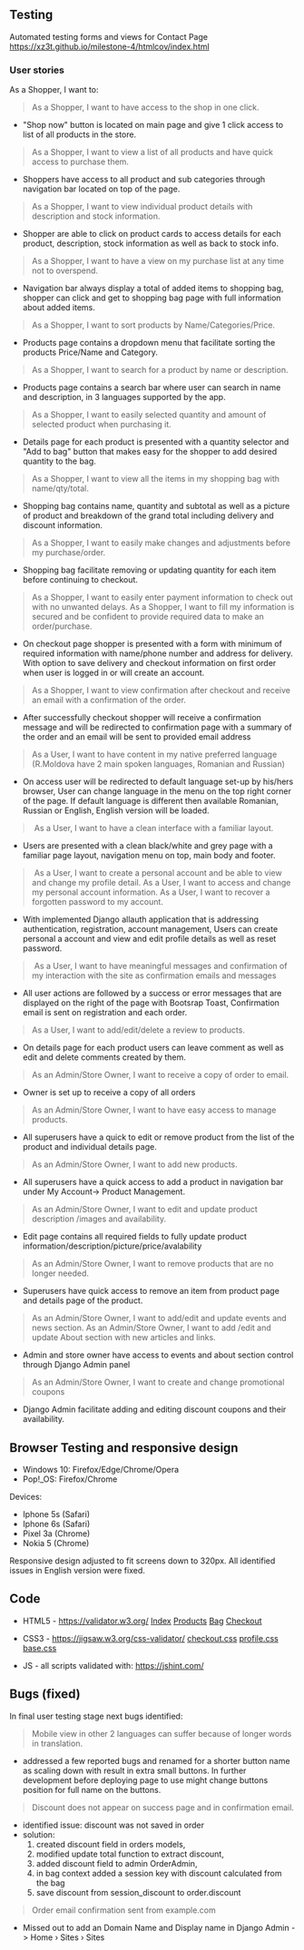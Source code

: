 ## Testing 

Automated testing forms and views for Contact Page https://xz3t.github.io/milestone-4/htmlcov/index.html

### User stories

As a Shopper, I want to:

> As a Shopper, I want to have access to the shop in one click.

* "Shop now" button is located on main page and give 1 click access to list of all products in the store.

> As a Shopper, I want to view a list of all products and have quick access to purchase them.

* Shoppers have access to all product and sub categories through navigation bar located on top of the page.

> As a Shopper, I want to view individual product details with description and stock information.

* Shopper are able to click on product cards to access details for each product, description, stock information
as well as back to stock info. 

> As a Shopper, I want to have a view on my purchase list at any time not to overspend.

* Navigation bar always display a total of added items to shopping bag,
shopper can click and get to shopping bag page with full information about added items.

> As a Shopper, I want to sort products by Name/Categories/Price.

* Products page contains a dropdown menu that facilitate sorting the products Price/Name and Category.

> As a Shopper, I want to search for a product by name or description.

* Products page contains a search bar where user can search in name and description,
in 3 languages supported by the app.

> As a Shopper, I want to easily selected quantity and amount of selected product when purchasing it.

* Details page for each product is presented with a quantity selector and "Add to bag" button 
that makes easy for the shopper to add desired quantity to the bag.

> As a Shopper, I want to view all the items in my shopping bag with name/qty/total.

* Shopping bag contains name, quantity and subtotal as well as a picture of product
and breakdown of the grand total including delivery and discount information.

> As a Shopper, I want to easily make changes and adjustments before my purchase/order.

* Shopping bag facilitate removing or updating quantity for each item before continuing to checkout.

> As a Shopper, I want to easily enter payment information to check out with no unwanted delays.
> As a Shopper, I want to fill my information is secured and be confident to provide required data to make an order/purchase.

* On checkout page shopper is presented with a form with minimum of required information with name/phone number and address for delivery.
With option to save delivery and checkout information on first order when user is logged in or will create an account. 

> As a Shopper,  I want to view confirmation after checkout and receive an email with a confirmation of the order.

* After successfully checkout shopper will receive a confirmation message and will be redirected to confirmation page
with a summary of the order and an email will be sent to provided email address

> As a User, I want to have content in my native preferred language 
(R.Moldova have 2 main spoken languages, Romanian and Russian)

* On access user will be redirected to default language set-up by his/hers browser, 
User can change language in the menu on the top right corner of the page.
If default language is different then available Romanian, Russian or English, English version will be loaded. 

> As a User, I want to have a clean interface with a familiar layout.

* Users are presented with a clean black/white and grey page with a familiar page layout, navigation menu on top, main body and footer.

> As a User, I want to create a personal account and be able to view and change my profile detail.
> As a User, I want to access and change my personal account information.
> As a User, I want to recover a forgotten password to my account.

* With implemented Django allauth application that is addressing authentication, registration, account management,
Users can create personal a account and view and edit profile details as well as reset password.

> As a User, I want to have meaningful messages and confirmation of my interaction with the site 
as confirmation emails and messages

* All user actions are followed by a success or error messages that are displayed on the right of the page with Bootsrap Toast,
Confirmation email is sent on registration and each order.

> As a User, I want to add/edit/delete a review to products.

* On details page for each product users can leave comment as well as edit and delete comments created by them.

> As an Admin/Store Owner, I want to receive a copy of order to email.

* Owner is set up to receive a copy of all orders

> As an Admin/Store Owner, I want to have easy access to manage products.

* All superusers have a quick to edit or remove product from the list of the product and individual details page.

> As an Admin/Store Owner, I want to add new products.

* All superusers have a quick access to add a product in navigation bar under My Account-> Product Management. 

> As an Admin/Store Owner, I want to edit and update product description /images and availability.

* Edit page contains all required fields to fully update product information/description/picture/price/avalability  

> As an Admin/Store Owner, I want to remove products that are no longer needed.

* Superusers have quick access to remove an item from product page and details page of the product.

> As an Admin/Store Owner, I want to add/edit and update events and news section.
> As an Admin/Store Owner, I want to add /edit and update About section with new articles and links.

* Admin and store owner have access to events and about section control through Django Admin panel

> As an Admin/Store Owner, I want to create and change promotional coupons

* Django Admin facilitate adding and editing discount coupons and their availability.


## Browser Testing and responsive design

- Windows 10: Firefox/Edge/Chrome/Opera
- Pop!_OS: Firefox/Chrome

Devices:

- Iphone 5s (Safari)
- Iphone 6s (Safari)
- Pixel 3a (Chrome)
- Nokia 5 (Chrome)

Responsive design adjusted to fit screens down to 320px.
All identified issues in English version were fixed.


## Code 

* HTML5 - https://validator.w3.org/
 [Index](https://validator.w3.org/nu/?doc=https%3A%2F%2Fapinimd.herokuapp.com%2F)
 [Products](https://validator.w3.org/nu/?doc=https%3A%2F%2Fapinimd.herokuapp.com%2Fproducts%2F)
 [Bag](https://validator.w3.org/nu/?doc=https%3A%2F%2Fapinimd.herokuapp.com%2Fbag%2F)
 [Checkout](https://validator.w3.org/nu/?doc=https%3A%2F%2Fapinimd.herokuapp.com%2Fcheckout%2F)

* CSS3 -  https://jigsaw.w3.org/css-validator/ 
 [checkout.css](https://jigsaw.w3.org/css-validator/validator?uri=https%3A%2F%2Fxz3t.github.io%2Fmilestone-4%2Fcheckout%2Fstatic%2Fcheckout%2Fcss%2Fcheckout.css&profile=css3svg&usermedium=all&warning=1&vextwarning=&lang=en)
 [profile.css](https://jigsaw.w3.org/css-validator/validator?uri=https%3A%2F%2Fxz3t.github.io%2Fmilestone-4%2Fprofiles%2Fstatic%2Fprofiles%2Fcss%2Fprofile.css&profile=css3svg&usermedium=all&warning=1&vextwarning=&lang=en)
 [base.css](https://jigsaw.w3.org/css-validator/validator?uri=https%3A%2F%2Fxz3t.github.io%2Fmilestone-4%2Fstatic%2Fcss%2Fbase.css&profile=css3svg&usermedium=all&warning=1&vextwarning=&lang=en)

* JS - all scripts validated with:  https://jshint.com/



## Bugs (fixed)

In final user testing stage next bugs identified:

> Mobile view in other 2 languages can suffer because of longer words in translation.
- addressed a few reported bugs and renamed for a shorter button name as scaling down with result in extra small buttons.
In further development before deploying page to use might change buttons position for full name on the buttons.

> Discount does not appear on success page and in confirmation email.
- identified issue: discount was not saved in order
- solution:
    1. created discount field in orders models,
    2. modified update total function to extract discount,
    3. added discount field to admin OrderAdmin,
    4. in bag context added a session key with discount calculated from the bag
    5. save discount from session_discount to order.discount

> Order email confirmation sent from example.com
- Missed out to add an Domain Name and Display name in Django Admin -> Home › Sites › Sites

